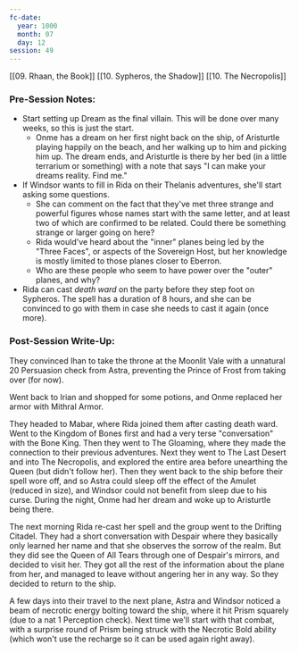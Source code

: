 ```yaml
---
fc-date:
  year: 1000
  month: 07
  day: 12
session: 49
---
```

[[09. Rhaan, the Book]] [[10. Sypheros, the Shadow]] [[10. The Necropolis]]

### Pre-Session Notes:

* Start setting up Dream as the final villain. This will be done over many weeks, so this is just the start.
	* Onme has a dream on her first night back on the ship, of Aristurtle playing happily on the beach, and her walking up to him and picking him up. The dream ends, and Aristurtle is there by her bed (in a little terrarium or something) with a note that says "I can make your dreams reality. Find me."
* If Windsor wants to fill in Rida on their Thelanis adventures, she'll start asking some questions.
	* She can comment on the fact that they've met three strange and powerful figures whose names start with the same letter, and at least two of which are confirmed to be related. Could there be something strange or larger going on here?
	* Rida would've heard about the "inner" planes being led by the "Three Faces", or aspects of the Sovereign Host, but her knowledge is mostly limited to those planes closer to Eberron.
	* Who are these people who seem to have power over the "outer" planes, and why?
* Rida can cast *death ward* on the party before they step foot on Sypheros. The spell has a duration of 8 hours, and she can be convinced to go with them in case she needs to cast it again (once more).

### Post-Session Write-Up:

They convinced Ihan to take the throne at the Moonlit Vale with a unnatural 20 Persuasion check from Astra, preventing the Prince of Frost from taking over (for now).

Went back to Irian and shopped for some potions, and Onme replaced her armor with Mithral Armor.

They headed to Mabar, where Rida joined them after casting death ward. Went to the Kingdom of Bones first and had a very terse "conversation" with the Bone King. Then they went to The Gloaming, where they made the connection to their previous adventures. Next they went to The Last Desert and into The Necropolis, and explored the entire area before unearthing the Queen (but didn't follow her). Then they went back to the ship before their spell wore off, and so Astra could sleep off the effect of the Amulet (reduced in size), and Windsor could not benefit from sleep due to his curse. During the night, Onme had her dream and woke up to Aristurtle being there.

The next morning Rida re-cast her spell and the group went to the Drifting Citadel. They had a short conversation with Despair where they basically only learned her name and that she observes the sorrow of the realm. But they did see the Queen of All Tears through one of Despair's mirrors, and decided to visit her. They got all the rest of the information about the plane from her, and managed to leave without angering her in any way. So they decided to return to the ship.

A few days into their travel to the next plane, Astra and Windsor noticed a beam of necrotic energy bolting toward the ship, where it hit Prism squarely (due to a nat 1 Perception check). Next time we'll start with that combat, with a surprise round of Prism being struck with the Necrotic Bold ability (which won't use the recharge so it can be used again right away).
